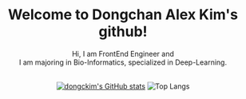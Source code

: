 <h1 align = 'center'>Welcome to Dongchan Alex Kim's github!</h1>
<div align = 'center'>Hi, I am FrontEnd Engineer and</div>
<div align = 'center'>I am majoring in Bio-Informatics, specialized in Deep-Learning.</div>
&nbsp
&nbsp

<div align = 'center'>

[![dongckim's GitHub stats](https://github-readme-stats.vercel.app/api?username=dongckim&show_icons=true)](https://github.com/anuraghazra/github-readme-stats)
![Top Langs](https://github-readme-stats.vercel.app/api/top-langs/?username=dongckim)

</div>
<!--
**Dongckim/Dongckim** is a ✨ _special_ ✨ repository because its `README.md` (this file) appears on your GitHub profile.

Here are some ideas to get you started:

- 🔭 I’m currently working on ...
- 🌱 I’m currently learning ...
- 👯 I’m looking to collaborate on ...
- 🤔 I’m looking for help with ...
- 💬 Ask me about ...
- 📫 How to reach me: ...
- 😄 Pronouns: ...
- ⚡ Fun fact: ...
-->
